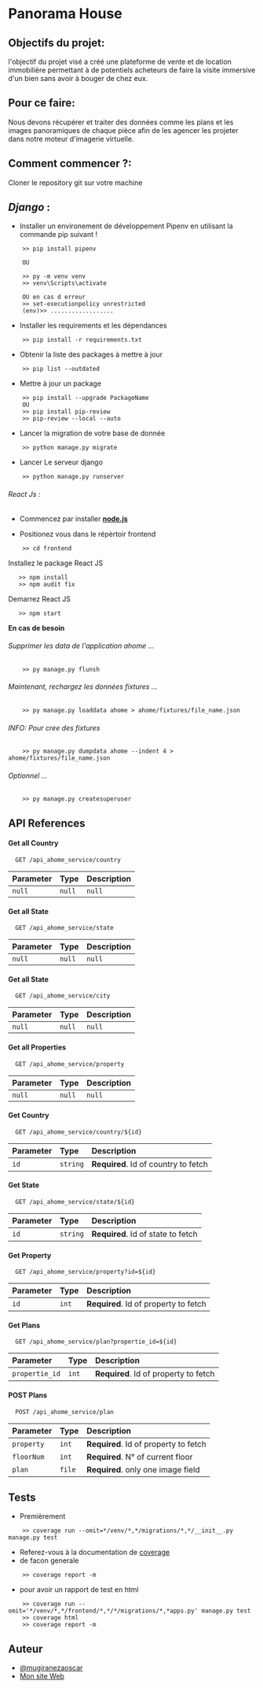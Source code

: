# **Panorama House**

## Objectifs du projet:
l'objectif du projet visé a créé une plateforme de vente et de location immobilière permettant à de potentiels acheteurs de faire la visite immersive d'un bien sans avoir à bouger de chez eux.

## Pour ce faire:

Nous devons récupérer et traiter des données comme les plans et les images panoramiques de chaque pièce afin de les agencer les projeter dans notre moteur d'imagerie virtuelle.

## Comment commencer ?:
Cloner le repository git sur votre machine
## _Django_ :
- Installer un environement de développement Pipenv en utilisant la commande pip suivant !

```
    >> pip install pipenv
    
    OU
    
    >> py -m venv venv
    >> venv\Scripts\activate
    
    OU en cas d erreur
    >> set-executionpolicy unrestricted
    (env)>> ..................
```

- Installer les requirements et les dépendances

```
    >> pip install -r requirements.txt
```

- Obtenir la liste des packages à mettre à jour

```
    >> pip list --outdated
```
- Mettre à jour un package

```
    >> pip install --upgrade PackageName
    OU
    >> pip install pip-review
    >> pip-review --local --auto
```
- Lancer la migration de votre base de donnée

```
    >> python manage.py migrate
```

- Lancer Le serveur django 

```
    >> python manage.py runserver
```
    
###### _React Js_ :
- Commencez par installer [**node.js**](https://nodejs.org/)

- Positionez vous dans le répèrtoir frontend
```
    >> cd frontend
```

Installez le package React JS
```
   >> npm install
   >> npm audit fix
```

Demarrez React JS
```
   >> npm start
```
**En cas de besoin**

###### Supprimer les data de l'application ahome ...

```
    >> py manage.py flunsh
```
###### Maintenant, rechargez les données fixtures ...

```
    >> py manage.py loaddata ahome > ahome/fixtures/file_name.json
```
###### INFO: Pour cree des fixtures
```
    >> py manage.py dumpdata ahome --indent 4 > ahome/fixtures/file_name.json
```
###### Optionnel ...

```
    >> py manage.py createsuperuser
```

## API References

#### Get all Country

```http
  GET /api_ahome_service/country
```

| Parameter | Type     | Description                |
| :-------- | :------- | :------------------------- |
| `null` | `null` | `null` |

#### Get all State

```http
  GET /api_ahome_service/state
```

| Parameter | Type     | Description                |
| :-------- | :------- | :------------------------- |
| `null` | `null` | `null` |

#### Get all State

```http
  GET /api_ahome_service/city
```

| Parameter | Type     | Description                |
| :-------- | :------- | :------------------------- |
| `null` | `null` | `null` |

#### Get all Properties

```http
  GET /api_ahome_service/property
```

| Parameter | Type     | Description                |
| :-------- | :------- | :------------------------- |
| `null` | `null` | `null` |

#### Get Country


```http
  GET /api_ahome_service/country/${id}
```

| Parameter | Type     | Description                |
| :-------- | :------- | :------------------------- |
| `id`      | `string` | **Required**. Id of country to fetch |


#### Get  State

```http
  GET /api_ahome_service/state/${id}
```

| Parameter | Type     | Description                |
| :-------- | :------- | :------------------------- |
| `id`      | `string` | **Required**. Id of state to fetch |

#### Get  Property

```http
  GET /api_ahome_service/property?id=${id}
```

| Parameter | Type     | Description                |
| :-------- | :------- | :------------------------- |
| `id`      | `int` | **Required**. Id of property to fetch |

#### Get  Plans

```http
  GET /api_ahome_service/plan?propertie_id=${id}
```

| Parameter | Type     | Description                |
| :-------- | :------- | :------------------------- |
| `propertie_id`      | `int` | **Required**. Id of property to fetch |

#### POST  Plans

```http
  POST /api_ahome_service/plan
```

| Parameter | Type     | Description                |
| :-------- | :------- | :------------------------- |
| `property`      | `int` | **Required**. Id of property to fetch |
| `floorNum`      | `int` | **Required**. N° of current floor |
| `plan`      | `file` | **Required**. only one image field |

## Tests
* Premièrement 
```
    >> coverage run --omit=*/venv/*,*/migrations/*,*/__init__.py manage.py test
```
* Referez-vous à la documentation de [coverage](https://coverage.readthedocs.io/en/6.2/)
* de facon generale
```    
    >> coverage report -m
```
* pour avoir un rapport de test en html
```    
    >> coverage run --omit='*/venv/*,*/frontend/*,*/*/migrations/*,*apps.py' manage.py test
    >> coverage html
    >> coverage report -m
```

## Auteur

- [@mugiranezaoscar](https://github.com/mugiraneza/)
- [Mon site Web](https://mugiraneza.com)

  
